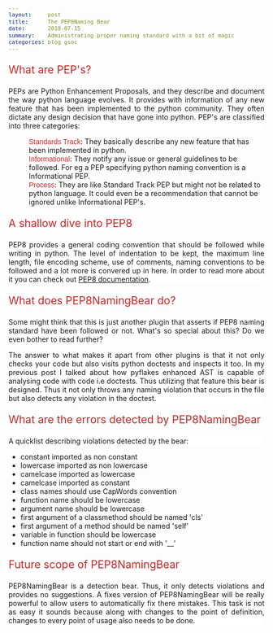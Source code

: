 ```yaml
---
layout:     post
title:      The PEP8Naming Bear
date:       2018-07-15
summary:    Administrating proper naming standard with a bit of magic
categories: blog gsoc
---
```


<p class="heading">What are PEP's?</p>
<p class="content">
PEPs are Python Enhancement Proposals, and they describe and document
the way python language evolves. It provides with information of any new
feature that has been implemented to the python community. They often dictate
any design decision that have gone into python.
PEP's are classified into three categories:  
<p>

<p class="content">
<dl>
<dd><span class='highlight'>Standards Track</span>: They basically describe
any new feature that has been implemented in python.</dd>
<dd><span class='highlight'>Informational</span>: They notify any issue or
general guidelines to be followed. For eg a PEP specifying python naming
convention is a Informational PEP.</dd>
<dd><span class='highlight'>Process</span>: They are like Standard Track PEP but
might not be related to python language. It could even be a recommendation
that cannot be ignored unlike Informational PEP's.</dd>
</dl>
</p>

<p class="heading">A shallow dive into PEP8</p>
<p class="content">
PEP8 provides a general coding convention that should be followed while
writing in python. The level of indentation to be kept, the maximum line length,
file encoding scheme, use of comments, naming conventions to be followed and a
lot more is convered up in here. In order to read more about it you can check
out <a href='https://www.python.org/dev/peps/pep-0008/'>PEP8 documentation</a>.
<p>

<p class="heading">What does PEP8NamingBear do?</p>
<p class="content">
Some might think that this is just another plugin that asserts if PEP8 naming
standard have been followed or not. What's so special about this? Do we even
bother to read further?
</p>
<p class="content">
The answer to what makes it apart from other plugins is
that it not only checks your code but also visits python doctests and inspects
it too. In my previous post I talked about how pyflakes enhanced AST is capable
of analysing code with code i.e doctests. Thus utilizing that feature this
bear is designed. Thus it not only throws any naming violation that occurs in
the file but also detects any violation in the doctest.
</p>

<p class="heading">What are the errors detected by PEP8NamingBear</p>
<p class="content">
A quicklist describing violations detected by the bear:
<ul>
<li>constant imported as non constant</li>
<li>lowercase imported as non lowercase</li>
<li>camelcase imported as lowercase</li>
<li>camelcase imported as constant</li>
<li>class names should use CapWords convention</li>
<li>function name should be lowercase</li>
<li>argument name should be lowercase</li>
<li>first argument of a classmethod should be named 'cls'</li>
<li>first argument of a method should be named 'self'</li>
<li>variable in function should be lowercase</li>
<li>function name should not start or end with '__'</li>
</ul>
</p>

<p class="heading">Future scope of PEP8NamingBear</p>
<p class="content">
PEP8NamingBear is a detection bear. Thus, it only detects violations
and provides no suggestions. A fixes version of PEP8NamingBear will be really
powerful to allow users to automatically fix there mistakes. This task is not
as easy it sounds because along with changes to the point of definition, changes
to every point of usage also needs to be done.
</p>

<style>
.heading {
    color:#c62828;
    font-size:1.5em;
}

.content {
    text-align:justify;
    background: #ffffff;
}

a.hyperlink {
    color:#b71c1c;
    text-decoration-color: red !important;
}

a.hyperlink:hover, a.hyperlink:active {
    color:#c51162;
    text-decoration-color: red !important;
}

pre {
  font-size:0.9em;
}

.highlight {
  color: #c62828;
  font-family: Optima, sans-serif;
}
</style>
